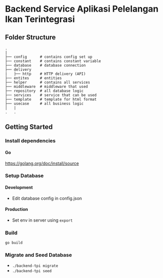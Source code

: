 # Backend Service Aplikasi Pelelangan Ikan Terintegrasi

## Folder Structure
```
.
|
├── config      # contains config set up
├── constant    # contains constant variable
├── database    # database connection
├── delivery    
|   ├── http    # HTTP delivery (API)
├── entites     # entities 
├── helper      # contains all services
├── middleware  # middleware that used
├── repository  # all database logic
├── services    # service that can be used
├── template    # template for html format
├── usecase     # all business logic
│   |
.   .
```

## Getting Started
### Install dependencies
#### Go
https://golang.org/doc/install/source

### Setup Database
#### Development
- Edit database config in config.json
#### Production
- Set env in server using `export`

### Build
`go build`

### Migrate and Seed Database
- ```./backend-tpi migrate```
- ```./backend-tpi seed```
